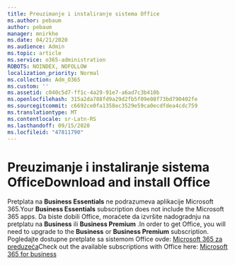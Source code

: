 ```yaml
---
title: Preuzimanje i instaliranje sistema Office
ms.author: pebaum
author: pebaum
manager: mnirkhe
ms.date: 04/21/2020
ms.audience: Admin
ms.topic: article
ms.service: o365-administration
ROBOTS: NOINDEX, NOFOLLOW
localization_priority: Normal
ms.collection: Adm_O365
ms.custom: ''
ms.assetid: c040c5d7-ff1c-4a29-91e7-a6ad7c3b410b
ms.openlocfilehash: 315a2da788fd9a29d2fb5f09e08f73bd790402fe
ms.sourcegitcommit: c6692ce0fa1358ec3529e59ca0ecdfdea4cdc759
ms.translationtype: MT
ms.contentlocale: sr-Latn-RS
ms.lasthandoff: 09/15/2020
ms.locfileid: "47811790"
---
```

# <a name="download-and-install-office"></a><span data-ttu-id="f88e4-102">Preuzimanje i instaliranje sistema Office</span><span class="sxs-lookup"><span data-stu-id="f88e4-102">Download and install Office</span></span>

<span data-ttu-id="f88e4-103">Pretplata na **Business Essentials** ne podrazumeva aplikacije Microsoft 365.</span><span class="sxs-lookup"><span data-stu-id="f88e4-103">Your **Business Essentials** subscription does not include the Microsoft 365 apps.</span></span> <span data-ttu-id="f88e4-104">Da biste dobili Office, moraćete da izvršite nadogradnju na pretplatu na **Business** ili **Business Premium** .</span><span class="sxs-lookup"><span data-stu-id="f88e4-104">In order to get Office, you will need to upgrade to the **Business** or **Business Premium** subscription.</span></span> <span data-ttu-id="f88e4-105">Pogledajte dostupne pretplate sa sistemom Office ovde: [Microsoft 365 za preduzeća](https://products.office.com/compare-all-microsoft-office-products?tab=2)</span><span class="sxs-lookup"><span data-stu-id="f88e4-105">Check out the available subscriptions with Office here: [Microsoft 365 for business](https://products.office.com/compare-all-microsoft-office-products?tab=2)</span></span>
  


